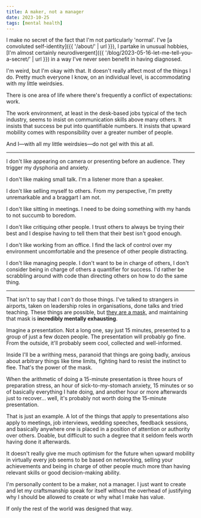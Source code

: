 ```yaml
---
title: A maker, not a manager
date: 2023-10-25
tags: [mental health]
---
```


I make no secret of the fact that I'm not particularly 'normal'. I've [a convoluted self-identity]({{ '/about/' | url }}), I partake in unusual hobbies, [I'm almost certainly neurodivergent]({{ '/blog/2023-05-16-let-me-tell-you-a-secret/' | url }}) in a way I've never seen benefit in having diagnosed.

I'm weird, but I'm okay with that. It doesn't really affect most of the things I do. Pretty much everyone I know, on an individual level, is accommodating with my little weirdsies.

There is one area of life where there's frequently a conflict of expectations: work.

The work environment, at least in the desk-based jobs typical of the tech industry, seems to insist on communication skills above many others. It insists that success be put into quantifiable numbers. It insists that upward mobility comes with responsibility over a greater number of people.

And I—with all my little weirdsies—do not gel with this at all.

---

I don't like appearing on camera or presenting before an audience. They trigger my dysphoria and anxiety.

I don't like making small talk. I'm a listener more than a speaker.

I don't like selling myself to others. From my perspective, I'm pretty unremarkable and a braggart I am not.

I don't like sitting in meetings. I need to be doing something with my hands to not succumb to boredom.

I don't like critiquing other people. I trust others to always be trying their best and I despise having to tell them that their best isn't good enough.

I don't like working from an office. I find the lack of control over my environment uncomfortable and the presence of other people distracting.

I don't like managing people. I don't want to be in charge of others, I don't consider being in charge of others a quantifier for success. I'd rather be scrabbling around with code than directing others on how to do the same thing.

---

That isn't to say that I _can't_ do those things. I've talked to strangers in airports, taken on leadership roles in organisations, done talks and tried teaching. These things are possible, but [they are a mask](https://en.wikipedia.org/wiki/Autistic_masking), and maintaining that mask is **incredibly mentally exhausting**.

Imagine a presentation. Not a long one, say just 15 minutes, presented to a group of just a few dozen people. The presentation will probably go fine. From the outside, it'll probably seem cool, collected and well-informed.

Inside I'll be a writhing mess, paranoid that things are going badly, anxious about arbitrary things like time limits, fighting hard to resist the instinct to flee. That's the power of the mask.

When the arithmetic of doing a 15-minute presentation is three hours of preparation stress, an hour of sick-to-my-stomach anxiety, 15 minutes or so of basically everything I hate doing, and another hour or more afterwards just to recover... well, it's probably not worth doing the 15-minute presentation.

That is just an example. A lot of the things that apply to presentations also apply to meetings, job interviews, wedding speeches, feedback sessions, and basically anywhere one is placed in a position of attention or authority over others. Doable, but difficult to such a degree that it seldom feels worth having done it afterwards.

It doesn't really give me much optimism for the future when upward mobility in virtually every job seems to be based on networking, selling your achievements and being in charge of other people much more than having relevant skills or good decision-making ability.

I'm personally content to be a maker, not a manager. I just want to create and let my craftsmanship speak for itself without the overhead of justifying why I should be allowed to create or why what I make has value.

If only the rest of the world was designed that way.
